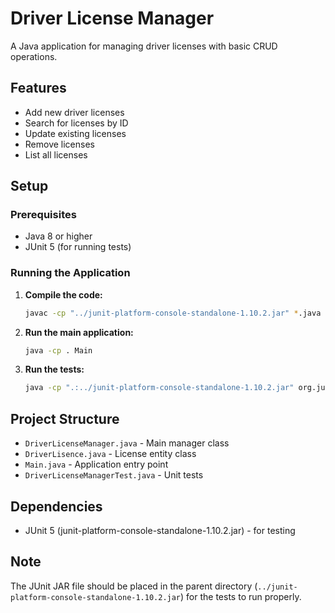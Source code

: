 # Driver License Manager

A Java application for managing driver licenses with basic CRUD operations.

## Features

- Add new driver licenses
- Search for licenses by ID
- Update existing licenses
- Remove licenses
- List all licenses

## Setup

### Prerequisites
- Java 8 or higher
- JUnit 5 (for running tests)

### Running the Application

1. **Compile the code:**
   ```bash
   javac -cp "../junit-platform-console-standalone-1.10.2.jar" *.java
   ```

2. **Run the main application:**
   ```bash
   java -cp . Main
   ```

3. **Run the tests:**
   ```bash
   java -cp ".:../junit-platform-console-standalone-1.10.2.jar" org.junit.platform.console.ConsoleLauncher --class-path . --scan-class-path
   ```

## Project Structure

- `DriverLicenseManager.java` - Main manager class
- `DriverLisence.java` - License entity class
- `Main.java` - Application entry point
- `DriverLicenseManagerTest.java` - Unit tests

## Dependencies

- JUnit 5 (junit-platform-console-standalone-1.10.2.jar) - for testing

## Note

The JUnit JAR file should be placed in the parent directory (`../junit-platform-console-standalone-1.10.2.jar`) for the tests to run properly. 